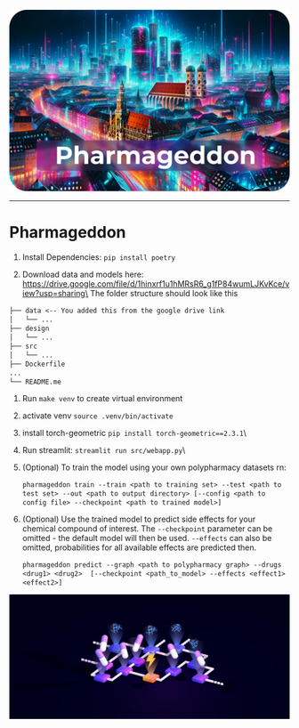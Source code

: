 
![Screenshot](./design/header.png)

---

# Pharmageddon

1. Install Dependencies: `pip install poetry`

2. Download data and models here: https://drive.google.com/file/d/1hinxrf1u1hMRsR6_g1fP84wumLJKvKce/view?usp=sharing\
The folder structure should look like this
```
├── data <-- You added this from the google drive link
│   └── ...
├── design
│   └── ...
├── src
│   └── ...
├── Dockerfile
...
└── README.me
```

1. Run `make venv` to create virtual environment

2.  activate venv `source .venv/bin/activate`

3. install torch-geometric `pip install torch-geometric==2.3.1`\

4. Run streamlit: `streamlit run src/webapp.py`\

5. (Optional) To train the model using your own polypharmacy datasets rn:
    ```shell
    pharmageddon train --train <path to training set> --test <path to test set> --out <path to output directory> [--config <path to config file> --checkpoint <path to trained model>]
    ```

6. (Optional) Use the trained model to predict side effects for your chemical compound of interest. The `--checkpoint` parameter can be omitted - the default model will then be used.  `--effects` can also be omitted, probabilities for all available effects are predicted then.
    ```shell
    pharmageddon predict --graph <path to polypharmacy graph> --drugs <drug1> <drug2>  [--checkpoint <path_to_model> --effects <effect1> <effect2>]
    ```

![Screenshot](./design/poly.jpg)